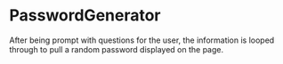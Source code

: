 # PasswordGenerator
After being prompt with questions for the user, the information is looped through to pull a random password displayed on the page. 

